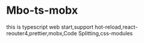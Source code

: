 # Mbo-ts-mobx
this is typescript web start,support hot-reload,react-reouter4,prettier,mobx,Code Splitting,css-modules
